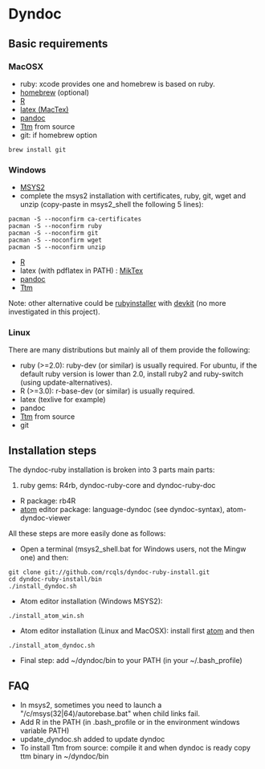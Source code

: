 # Dyndoc

## Basic requirements

### MacOSX
* ruby: xcode provides one and homebrew is based on ruby.
* [homebrew](http://brew.sh) (optional)
* [R](http://cran.r-project.org/bin/macosx/)
* [latex (MacTex)](http://www.tug.org/mactex/)
* [pandoc](https://github.com/jgm/pandoc/releases)
* [Ttm](http://hutchinson.belmont.ma.us/tth/mml) from source
* git:
if homebrew option
```{bash}
brew install git
```

### Windows
* [MSYS2](http://msys2.github.io)
* complete the msys2 installation with certificates, ruby, git, wget and unzip (copy-paste in msys2_shell the following 5 lines): 
```{bash}
pacman -S --noconfirm ca-certificates
pacman -S --noconfirm ruby
pacman -S --noconfirm git
pacman -S --noconfirm wget
pacman -S --noconfirm unzip
```
* [R](http://cran.r-project.org/bin/windows/base/)
* latex (with pdflatex in PATH) : [MikTex](http:/miktex.org)
* [pandoc](https://github.com/jgm/pandoc/releases)
* [Ttm](http://hutchinson.belmont.ma.us/tth/mml)

Note: other alternative could be [rubyinstaller](http://rubyinstaller.org) with [devkit](http://rubyinstaller.org/add-ons/devkit) (no more investigated in this project).

### Linux
There are many distributions but mainly all of them provide the following:

* ruby (>=2.0): ruby-dev (or similar) is usually required.
For ubuntu, if the default ruby version is lower than 2.0, install ruby2 and ruby-switch (using update-alternatives).
* R (>=3.0): r-base-dev (or similar) is usually required.
* latex (texlive for example)
* pandoc
* [Ttm](http://hutchinson.belmont.ma.us/tth/mml) from source
* git

## Installation steps

The dyndoc-ruby installation is broken into 3 parts main parts:

1. ruby gems: R4rb, dyndoc-ruby-core and dyndoc-ruby-doc
* R package: rb4R
* [atom](https://atom.io) editor package: language-dyndoc (see dyndoc-syntax), atom-dyndoc-viewer

All these steps are more easily done as follows:

* Open a terminal (msys2_shell.bat for Windows users, not the Mingw one) and then:
```{bash}
git clone git://github.com/rcqls/dyndoc-ruby-install.git
cd dyndoc-ruby-install/bin
./install_dyndoc.sh
```
* Atom editor installation (Windows MSYS2):
```{bash}
./install_atom_win.sh
```
* Atom editor installation (Linux and MacOSX): install first [atom](https://atom.io) and then
```{bash}
./install_atom_dyndoc.sh
```
* Final step: add ~/dyndoc/bin to your PATH (in your ~/.bash_profile)


## FAQ

* In msys2, sometimes you need to launch a "/c/msys(32|64)/autorebase.bat" when child links fail.
* Add R in the PATH (in .bash_profile or in the environment windows variable PATH)
* update_dyndoc.sh added to update dyndoc
* To install Ttm from source: compile it and when dyndoc is ready copy ttm binary in ~/dyndoc/bin 
